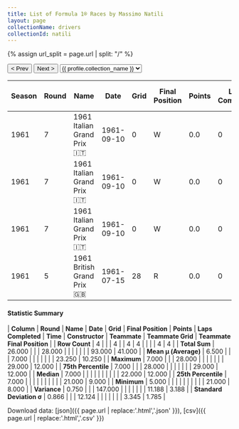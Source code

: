 ```yaml
---
title: List of Formula 1® Races by Massimo Natili
layout: page
collectionName: drivers
collectionId: natili
---
```


{% assign url_split = page.url | split: "/" %}
<div id="collection-navigation">
<button onclick="selector.options[selector.selectedIndex-1].value && (window.location = selector.options[selector.selectedIndex-1].value);">&lt; Prev</button>
<button onclick="selector.options[selector.selectedIndex+1].value && (window.location = selector.options[selector.selectedIndex+1].value);">Next &gt;</button>
<select id="selector" onchange="this.options[this.selectedIndex].value && (window.location = this.options[this.selectedIndex].value);">
  {% for collectionId in site.data[page.collectionName].refs %}
    {% if collectionId == page.collectionId %}
      {% assign selected = "selected" %}
    {% else %}
      {% assign selected = "" %}
    {% endif %}
    {% assign profile = site.data[page.collectionName][collectionId].profile %}
    <option value="/f1/{{ page.collectionName }}/{{ collectionId }}/{{ url_split[4] }}" {{ selected }}>{{ profile.collection_name }}</option>
  {% endfor %}
</select>
</div>

| Season | Round | Name | Date | Grid | Final Position | Points | Laps Completed | Time | Constructor | Teammate | Teammate Grid | Teammate Final Position |
|--|--|--|--|--|--|--|--|--|--|--|--|--|
| 1961 | 7 | 1961 Italian Grand Prix 🇮🇹 | 1961-09-10 | 0 | W | 0.0 | 0 |   | Cooper-Maserati 🇬🇧 | [Lorenzo Bandini 🇮🇹](/f1/drivers/bandini) | 21 | 8 |
| 1961 | 7 | 1961 Italian Grand Prix 🇮🇹 | 1961-09-10 | 0 | W | 0.0 | 0 |   | Cooper-Maserati 🇬🇧 | [Maurice Trintignant 🇫🇷](/f1/drivers/trintignant) | 22 | 9 |
| 1961 | 7 | 1961 Italian Grand Prix 🇮🇹 | 1961-09-10 | 0 | W | 0.0 | 0 |   | Cooper-Maserati 🇬🇧 | [Renato Pirocchi 🇮🇹](/f1/drivers/pirocchi) | 29 | 12 |
| 1961 | 5 | 1961 British Grand Prix 🇬🇧 | 1961-07-15 | 28 | R | 0.0 | 0 |   | Cooper-Maserati 🇬🇧 | [Lorenzo Bandini 🇮🇹](/f1/drivers/bandini) | 21 | 12 |

#### Statistic Summary

| **Column** | **Round** | **Name** | **Date** | **Grid** | **Final Position** | **Points** | **Laps Completed** | **Time** | **Constructor** | **Teammate** | **Teammate Grid** | **Teammate Final Position** |
| **Row Count** | 4 |  |  | 4 |  | 4 | 4 |  |  |  | 4 | 4 |
| **Total Sum** | 26.000 |  |  | 28.000 |  |  |  |  |  |  | 93.000 | 41.000 |
| **Mean μ (Average)** | 6.500 |  |  | 7.000 |  |  |  |  |  |  | 23.250 | 10.250 |
| **Maximum** | 7.000 |  |  | 28.000 |  |  |  |  |  |  | 29.000 | 12.000 |
| **75th Percentile** | 7.000 |  |  | 28.000 |  |  |  |  |  |  | 29.000 | 12.000 |
| **Median** | 7.000 |  |  |  |  |  |  |  |  |  | 22.000 | 12.000 |
| **25th Percentile** | 7.000 |  |  |  |  |  |  |  |  |  | 21.000 | 9.000 |
| **Minimum** | 5.000 |  |  |  |  |  |  |  |  |  | 21.000 | 8.000 |
| **Variance** | 0.750 |  |  | 147.000 |  |  |  |  |  |  | 11.188 | 3.188 |
| **Standard Deviation σ** | 0.866 |  |  | 12.124 |  |  |  |  |  |  | 3.345 | 1.785 |

Download data: [json]({{ page.url | replace:'.html','.json' }}), [csv]({{ page.url | replace:'.html','.csv' }})
